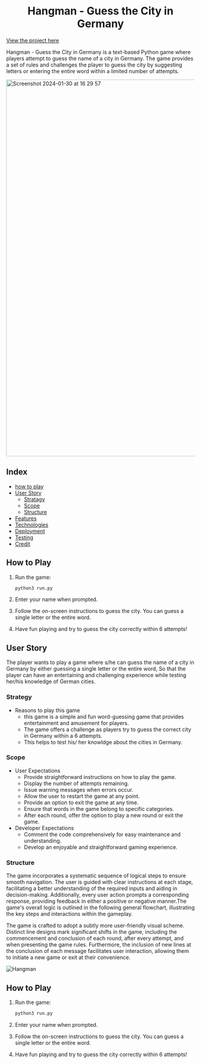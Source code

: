 <h1 align="center" > Hangman - Guess the City in Germany</h1>

[View the project here](<https://hangman-guess-german-city-a1d4f2c4de91.herokuapp.com>)

Hangman - Guess the City in Germany is a text-based Python game where players attempt to guess the name of a city in Germany. The game provides a set of rules and challenges the player to guess the city by suggesting letters or entering the entire word within a limited number of attempts.

<img width="1005" alt="Screenshot 2024-01-30 at 16 29 57" src="https://github.com/fh255/Hangman_guess/assets/34744096/0b2676d1-ba58-4f2a-bc0e-84cf5e7a6384">


## Index

* [how to play](url)
* [User Story](url)
   - [Stratagy](url)
   - [Scope](url)
   - [Structure](url)
* [Features](url)
* [Technologies](url)
* [Deployment](url)
* [Testing](url)
* [Credit](url)

## How to Play

1. Run the game:

    ```bash
    python3 run.py
    ```

2. Enter your name when prompted.

3. Follow the on-screen instructions to guess the city. You can guess a single letter or the entire word.

4. Have fun playing and try to guess the city correctly within 6 attempts!



## User Story

The player wants to play a game where s/he can guess the name of a city in Germany by either guessing a single letter or the entire word,
So that the player can have an entertaining and challenging experience while testing her/his knowledge of German cities.

### Strategy
- Reasons to play this game
   - this game is a simple and fun word-guessing game that provides entertainment and amusement for players.
   - The game offers a challenge as players try to guess the correct city in Germany within a 6 attempts.
   - This helps to test his/ her knowldge about the cities in Germany.
### Scope
- User Expectations
  - Provide straightforward instructions on how to play the game.
  - Display the number of attempts remaining.
  - Issue warning messages when errors occur.
  - Allow the user to restart the game at any point.
  - Provide an option to exit the game at any time.
  - Ensure that words in the game belong to specific categories.
  - After each round, offer the option to play a new round or exit the game.
- Developer Expectations
   - Comment the code comprehensively for easy maintenance and understanding.
   - Develop an enjoyable and straightforward gaming experience.
 
### Structure

The game incorporates a systematic sequence of logical steps to ensure smooth navigation. The user is guided with clear instructions at each stage, facilitating a better understanding of the required inputs and aiding in decision-making. Additionally, every user action prompts a corresponding response, providing feedback in either a positive or negative manner.The game's overall logic is outlined in the following general flowchart, illustrating the key steps and interactions within the gameplay.

The game is crafted to adopt a subtly more user-friendly visual scheme. Distinct line designs mark significant shifts in the game, including the commencement and conclusion of each round, after every attempt, and when presenting the game rules. Furthermore, the inclusion of new lines at the conclusion of each message facilitates user interaction, allowing them to initiate a new game or exit at their convenience.

![Hangman](https://github.com/fh255/Hangman_guess/assets/34744096/9de26be3-dae1-4ba7-ae1b-97f2cc2ccbb8)


## How to Play

1. Run the game:

    ```bash
    python3 run.py
    ```

2. Enter your name when prompted.

3. Follow the on-screen instructions to guess the city. You can guess a single letter or the entire word.

4. Have fun playing and try to guess the city correctly within 6 attempts!




